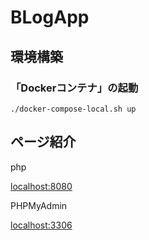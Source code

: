 # BLogApp

## 環境構築

### 「Dockerコンテナ」の起動

```
./docker-compose-local.sh up
```

## ページ紹介

php

[localhost:8080](http://localhost:8080)

PHPMyAdmin

[localhost:3306](http://localhost:3306)
